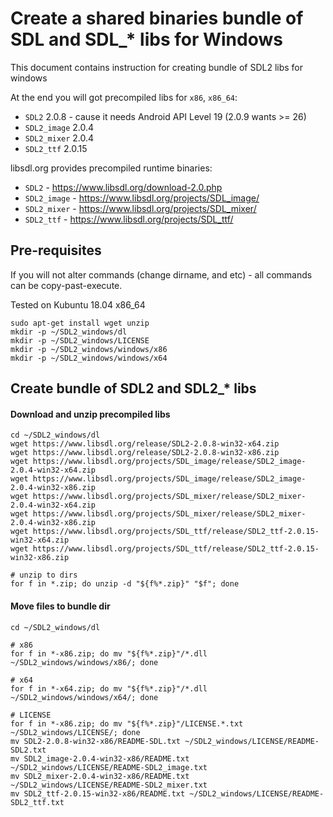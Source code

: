 # Create a shared binaries bundle of SDL and SDL_* libs for Windows

This document contains instruction for creating bundle of SDL2 libs for windows

At the end you will got precompiled libs for `x86`, `x86_64`:
* `SDL2` 2.0.8 - cause it needs Android API Level 19 (2.0.9 wants >= 26)
* `SDL2_image` 2.0.4
* `SDL2_mixer` 2.0.4
* `SDL2_ttf` 2.0.15

libsdl.org provides precompiled runtime binaries:
* `SDL2` - https://www.libsdl.org/download-2.0.php
* `SDL2_image` - https://www.libsdl.org/projects/SDL_image/
* `SDL2_mixer` - https://www.libsdl.org/projects/SDL_mixer/
* `SDL2_ttf` - https://www.libsdl.org/projects/SDL_ttf/

## Pre-requisites

If you will not alter commands (change dirname, and etc) - all commands can be copy-past-execute. 

Tested on Kubuntu 18.04 x86_64

```
sudo apt-get install wget unzip
mkdir -p ~/SDL2_windows/dl
mkdir -p ~/SDL2_windows/LICENSE
mkdir -p ~/SDL2_windows/windows/x86
mkdir -p ~/SDL2_windows/windows/x64
```

## Create bundle of SDL2 and SDL2_* libs 

#### Download and unzip precompiled libs
```
cd ~/SDL2_windows/dl
wget https://www.libsdl.org/release/SDL2-2.0.8-win32-x64.zip
wget https://www.libsdl.org/release/SDL2-2.0.8-win32-x86.zip
wget https://www.libsdl.org/projects/SDL_image/release/SDL2_image-2.0.4-win32-x64.zip
wget https://www.libsdl.org/projects/SDL_image/release/SDL2_image-2.0.4-win32-x86.zip
wget https://www.libsdl.org/projects/SDL_mixer/release/SDL2_mixer-2.0.4-win32-x64.zip
wget https://www.libsdl.org/projects/SDL_mixer/release/SDL2_mixer-2.0.4-win32-x86.zip
wget https://www.libsdl.org/projects/SDL_ttf/release/SDL2_ttf-2.0.15-win32-x64.zip
wget https://www.libsdl.org/projects/SDL_ttf/release/SDL2_ttf-2.0.15-win32-x86.zip

# unzip to dirs
for f in *.zip; do unzip -d "${f%*.zip}" "$f"; done
```
#### Move files to bundle dir
```
cd ~/SDL2_windows/dl

# x86
for f in *-x86.zip; do mv "${f%*.zip}"/*.dll ~/SDL2_windows/windows/x86/; done

# x64
for f in *-x64.zip; do mv "${f%*.zip}"/*.dll ~/SDL2_windows/windows/x64/; done

# LICENSE
for f in *-x86.zip; do mv "${f%*.zip}"/LICENSE.*.txt ~/SDL2_windows/LICENSE/; done
mv SDL2-2.0.8-win32-x86/README-SDL.txt ~/SDL2_windows/LICENSE/README-SDL2.txt
mv SDL2_image-2.0.4-win32-x86/README.txt ~/SDL2_windows/LICENSE/README-SDL2_image.txt
mv SDL2_mixer-2.0.4-win32-x86/README.txt ~/SDL2_windows/LICENSE/README-SDL2_mixer.txt
mv SDL2_ttf-2.0.15-win32-x86/README.txt ~/SDL2_windows/LICENSE/README-SDL2_ttf.txt
